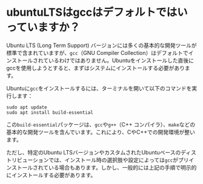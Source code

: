 # ubuntuLTSはgccはデフォルトではいっていますか？

Ubuntu LTS (Long Term Support) バージョンには多くの基本的な開発ツールが標準で含まれていますが、`gcc`（GNU Compiler Collection）はデフォルトでインストールされているわけではありません。Ubuntuをインストールした直後にgccを使用しようとすると、まずはシステムにインストールする必要があります。

Ubuntuに`gcc`をインストールするには、ターミナルを開いて以下のコマンドを実行します：

```
sudo apt update
sudo apt install build-essential
```

この`build-essential`パッケージは、`gcc`や`g++`（C++ コンパイラ）、`make`などの基本的な開発ツールを含んでいます。これにより、CやC++での開発環境が整います。

ただし、特定のUbuntu LTSバージョンやカスタムされたUbuntuベースのディストリビューションでは、インストール時の選択肢や設定によっては`gcc`がプリインストールされている場合もあります。しかし、一般的には上記の手順で明示的にインストールする必要があります。
